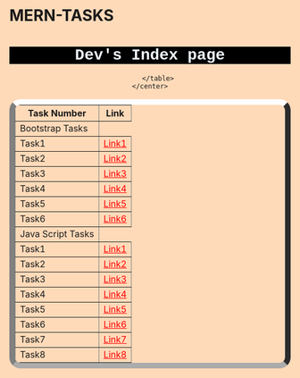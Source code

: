 # MERN-TASKS
<html lang="en" style="background-color: peachpuff;">
<head>
    <meta charset="UTF-8">
    <meta name="viewport" content="width=device-width, initial-scale=1.0">
    <title>Document</title>
</head>
<body>
    <center>
        <h1 style="background-color: black; color: aliceblue; font-family:'Courier New', Courier, monospace">Dev's Index page</h1>
        <table border="1" style="border-width: 10px; border-radius: 20px; border-block-color: white;">
            <tr>
                <th>Task Number</th>
                <th>Link</th>
            </tr>
        </tr>
        <tr>
        <td>Bootstrap Tasks</td>
        </tr>
            <tr>
                <td>Task1</td>
                <td><a href="Boot Strap/BS_Task1.html" style="color: red;">Link1</a></td>
            </tr>
            <tr>
                <td>Task2</td>
                <td><a href="Boot Strap/BS_Task2.html" style="color: red;">Link2</a></td>
            </tr>
            <tr>
                <td>Task3</td>
                <td><a href="Boot Strap/BS_Task3.html" style="color: red;">Link3</a></td>
            </tr>
            <tr>
                <td>Task4</td>
                <td><a href="Boot Strap/BS_Task4.html" style="color: red;">Link4</a></td>
            </tr>
            <tr>
                <td>Task5</td>
                <td><a href="Boot Strap/BS_Task5.html" style="color: red;">Link5</a></td>
            </tr>
            <tr>
                <td>Task6</td>
                <td><a href="Boot Strap/BS_Task6.html" style="color: red;">Link6</a></td>
            </tr>
            <tr>
                <td>Java Script Tasks</td>
            </tr>
            <tr>
                <td>Task1</td>
                <td><a href="Java Script/JS_Task1.html" style="color: red;">Link1</a></td>
            </tr>
            <tr>
                <td>Task2</td>
                <td><a href="Java Script/JS_Task2.html" style="color: red;">Link2</a></td>
            </tr>
            <tr>
                <td>Task3</td>
                <td><a href="Java Script/JS_Task3.html" style="color: red;">Link3</a></td>
            </tr>
            <tr>
                <td>Task4</td>
                <td><a href="Java Script/JS_Task4.html" style="color: red;">Link4</a></td>
            </tr>
            <tr>
                <td>Task5</td>
                <td><a href="Java Script/JS_Task5.html" style="color: red;">Link5</a></td>
            </tr>
            <tr>
                <td>Task6</td>
                <td><a href="Java Script/JS_Task6.html" style="color: red;">Link6</a></td>
            </tr>
            <tr>
                <td>Task7</td>
                <td><a href="Java Script/JS_Task7.html" style="color: red;">Link7</a></td>
            </tr>
            <tr>
                <td>Task8</td>
                <td><a href="Java Script/JS_Task8.html" style="color: red;">Link8</a></td>
            </tr>
           
        </table>
    </center>
</body>
</html>

